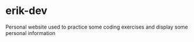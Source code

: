 # erik-dev
Personal website used to practice some coding exercises and display some personal information
